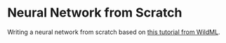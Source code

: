 # Neural Network from Scratch

Writing a neural network from scratch based on [this tutorial from WildML](http://www.wildml.com/2015/09/implementing-a-neural-network-from-scratch/).

